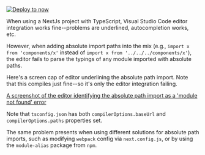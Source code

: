 [![Deploy to now](https://deploy.now.sh/static/button.svg)](https://deploy.now.sh/?repo=https://github.com/zeit/next.js/tree/master/examples/with-typescript)

When using a NextJs project with TypeScript, Visual Studio Code editor integration works fine--problems are underlined, autocompletion works, etc.

However, when adding absolute import paths into the mix (e.g., `import x from 'components/x'` instead of `import x from '../../../components/x'`), the editor fails to parse the typings of any module imported with absolute paths.

Here's a screen cap of editor underlining the absolute path import. Note that this compiles just fine--so it's only the editor integration failing.

[A screenshot of the editor identifying the absolute path import as a 'module not found' error](https://raw.githubusercontent.com/brandonmp/nextjs-typescript-vs-code-bug/master/editor-underlines.png)

Note that `tsconfig.json` has both `compilerOptions.baseUrl` and `compilerOptions.paths` properties set.

The same problem presents when using different solutions for absolute path imports, such as modifying `webpack` config via `next.config.js`, or by using the `module-alias` package from `npm`.
